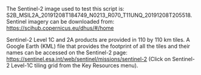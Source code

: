 The Sentinel-2 image used to test this script is: S2B_MSIL2A_20191208T184749_N0213_R070_T11UNQ_20191208T205518.
Sentinel imagery can be downloaded from: https://scihub.copernicus.eu/dhus/#/home

Sentinel-2 Level 1C and 2A products are provided in 110 by 110 km tiles. 
A Google Earth (KML) file that provides the footprint of all the tiles and their names can be accessed on the Sentinel-2 page: https://sentinel.esa.int/web/sentinel/missions/sentinel-2 (Click on Sentinel-2 Level-1C tiling grid from the Key Resources menu).
